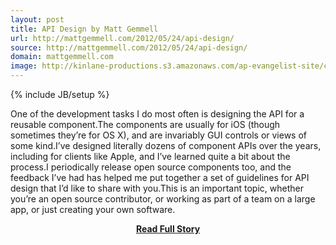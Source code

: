 ```yaml
---
layout: post
title: API Design by Matt Gemmell
url: http://mattgemmell.com/2012/05/24/api-design/
source: http://mattgemmell.com/2012/05/24/api-design/
domain: mattgemmell.com
image: http://kinlane-productions.s3.amazonaws.com/ap-evangelist-site/curated/screenshots/2862_mattgemmell_com.png
---
```

{% include JB/setup %}<p>One of the development tasks I do most often is designing the API for a reusable component.The components are usually for iOS (though sometimes they’re for OS X), and are invariably GUI controls or views of some kind.I’ve designed literally dozens of component APIs over the years, including for clients like Apple, and I’ve learned quite a bit about the process.I periodically release open source components too, and the feedback I’ve had has helped me put together a set of guidelines for API design that I’d like to share with you.This is an important topic, whether you’re an open source contributor, or working as part of a team on a large app, or just creating your own software.</p>
<center><p><a href="http://mattgemmell.com/2012/05/24/api-design/" style='padding:25px; font-sze:18px; font-weight: bold;'>Read Full Story</a></p></center>
